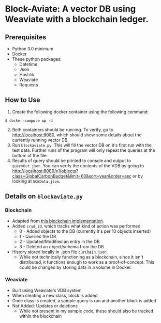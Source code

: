 # Block-Aviate: A vector DB using Weaviate with a blockchain ledger.
## Prerequisites
- Python 3.0 minimum
- Docker
- These python packages:
  - Datetime
  - Json
  - Hashlib
  - Weaviate
  - Requests
## How to Use
1. Create the following docker container using the following command:
```{bash}
$ docker-compose up -d
```
2. Both containers should be running. To verify, go to [http://localhost:8080](http://localhost:8080), which should show some details about the currently running vector DB.
3. Run `blockaviate.py`. This will fill the vector DB on it's first run with the test data. Further runs of the program will only repeat the queries at the bottom of the file.
4. Results of query should be printed to console and output to `queryOut.json`. You can verify the contents of the VDB by going to [http://localhost:8080/v1/objects?class=GlobalCarbonBudget&limit=60&sort=year&order=asc](http://localhost:8080/v1/objects?class=GlobalCarbonBudget&limit=60&sort=year&order=asc) or by looking at `GCBData.json`.
## Details on `blockaviate.py`
### Blockchain
- Adapted from [this blockchain implementation](github.com/krvaibhaw/blockchain/tree/main).
- Added `crud_id`, which tracks what kind of action was performed
  - 0 - Added objects to the DB (currently it's per 10 objects inserted)
  - 1 - Queried the DB
  - 2 - Updated/Modified an entry in the DB
  - 3 - Deleted an object/schema from the DB
- History stored locally in .json file `curChain.json`.
  - While not technically functioning as a blockchain, since it isn't distributed, it functions enough to work as a proof-of-concept. This could be changed by storing data in a volume in Docker.
 
### Weaviate
- Built using Weaviate's VDB system
- When creating a new class, block is added
- Once class is created, a sample query is run and another block is added
- Not Added: Updates or deletions
  - While not present in my sample code, these should also be tracked within the blockchain
